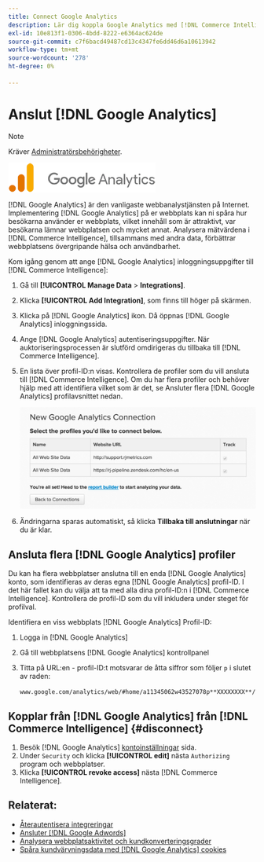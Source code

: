 ```yaml
---
title: Connect Google Analytics
description: Lär dig koppla Google Analytics med [!DNL Commerce Intelligence].
exl-id: 10e813f1-0306-4bdd-8222-e6364ac624de
source-git-commit: c7f6bacd49487cd13c4347fe6dd46d6a10613942
workflow-type: tm+mt
source-wordcount: '278'
ht-degree: 0%

---
```


# Anslut [!DNL Google Analytics]

>[!NOTE]
>
>Kräver [Administratörsbehörigheter](../../../administrator/user-management/user-management.md).

![](../../../assets/google-analytics-logo.png)

[!DNL Google Analytics] är den vanligaste webbanalystjänsten på Internet. Implementering [!DNL Google Analytics] på er webbplats kan ni spåra hur besökarna använder er webbplats, vilket innehåll som är attraktivt, var besökarna lämnar webbplatsen och mycket annat. Analysera mätvärdena i [!DNL Commerce Intelligence], tillsammans med andra data, förbättrar webbplatsens övergripande hälsa och användbarhet.

Kom igång genom att ange [!DNL Google Analytics] inloggningsuppgifter till [!DNL Commerce Intelligence]:

1. Gå till **[!UICONTROL Manage Data** > **Integrations]**.

1. Klicka **[!UICONTROL Add Integration]**, som finns till höger på skärmen.

1. Klicka på [!DNL Google Analytics] ikon. Då öppnas [!DNL Google Analytics] inloggningssida.

1. Ange [!DNL Google Analytics] autentiseringsuppgifter. När auktoriseringsprocessen är slutförd omdirigeras du tillbaka till [!DNL Commerce Intelligence].

1. En lista över profil-ID:n visas. Kontrollera de profiler som du vill ansluta till [!DNL Commerce Intelligence]. Om du har flera profiler och behöver hjälp med att identifiera vilket som är det, se Ansluter flera [!DNL Google Analytics] profilavsnittet nedan.

   ![](../../../assets/list-profile-id.png)<!--{: width="600px"}-->

1. Ändringarna sparas automatiskt, så klicka **Tillbaka till anslutningar** när du är klar.

## Ansluta flera [!DNL Google Analytics] profiler

Du kan ha flera webbplatser anslutna till en enda [!DNL Google Analytics] konto, som identifieras av deras egna [!DNL Google Analytics] profil-ID. I det här fallet kan du välja att ta med alla dina profil-ID:n i [!DNL Commerce Intelligence]. Kontrollera de profil-ID som du vill inkludera under steget för profilval.

Identifiera en viss webbplats [!DNL Google Analytics] Profil-ID:

1. Logga in [!DNL Google Analytics]
1. Gå till webbplatsens [!DNL Google Analytics] kontrollpanel
1. Titta på URL:en - profil-ID:t motsvarar de åtta siffror som följer `p` i slutet av raden:

   `www.google.com/analytics/web/#home/a11345062w43527078p**XXXXXXXX**/`

## Kopplar från [!DNL Google Analytics] från [!DNL Commerce Intelligence] {#disconnect}

1. Besök [!DNL Google Analytics] [kontoinställningar](https://accounts.google.com/) sida.
1. Under `Security` och klicka **[!UICONTROL edit]** nästa `Authorizing` program och webbplatser.
1. Klicka **[!UICONTROL revoke access]** nästa [!DNL Commerce Intelligence].

## Relaterat:

* [Återautentisera integreringar](https://experienceleague.adobe.com/docs/commerce-knowledge-base/kb/how-to/mbi-reauthenticating-integrations.html)
* [Ansluter [!DNL Google Adwords]](../integrations/google-adwords.md)
* [Analysera webbplatsaktivitet och kundkonverteringsgrader](../../analysis/web-act-cust-conversion.md)
* [Spåra kundvärvningsdata med [!DNL Google Analytics] cookies](../../analysis/google-track-user-acq.md)
